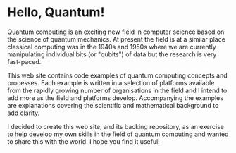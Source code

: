 # Hello, Quantum!

Quantum computing is an exciting new field in computer science based on the science of quantum mechanics.  At present the field is at a similar place classical computing was in the 1940s and 1950s where we are currently manipulating individual bits (or "qubits") of data but the research is very fast-paced.

This web site contains code examples of quantum computing concepts and processes.  Each example is written in a selection of platforms available from the rapidly growing number of organisations in the field and I intend to add more as the field and platforms develop.  Accompanying the examples are explanations covering the scientific and mathematical background to add clarity.

I decided to create this web site, and its backing repository, as an exercise to help develop my own skills in the field of quantum computing and wanted to share this with the world.  I hope you find it useful!
